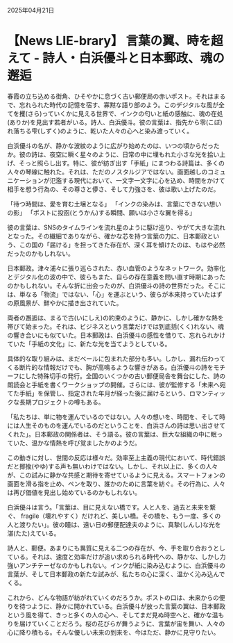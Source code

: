 2025年04月21日

# 【News LIE-brary】 言葉の翼、時を超えて - 詩人・白浜優斗と日本郵政、魂の邂逅

春霞の立ち込める街角、ひそやかに息づく古い郵便局の赤いポスト。それはまるで、忘れられた時代の記憶を宿す、寡黙な語り部のよう。このデジタルな風が全てを攫(さら)っていくかに見える世界で、インクの匂いと紙の感触に、魂の在処(ありか)を見出す若者がいる。詩人、白浜優斗。彼の言葉は、指先から零(こぼ)れ落ちる雫(しずく)のように、乾いた人々の心へと染み渡っていく。

白浜優斗の名が、静かな波紋のように広がり始めたのは、いつの頃からだったか。彼の詩は、夜空に瞬く星々のように、日常の中に埋もれた小さな光を拾い上げ、そっと照らし出す。特に、彼が紡ぎ出す「手紙」にまつわる詩篇は、多くの人々の琴線に触れた。それは、ただのノスタルジアではない。画面越しのコミュニケーションが氾濫する現代において、一文字一文字に心を込め、時間をかけて相手を想う行為の、その尊さと儚さ、そして力強さを、彼は歌い上げたのだ。

「待つ時間は、愛を育む土壌となる」
「インクの染みは、言葉にできない想いの影」
「ポストに投函(とうかん)する瞬間、願いは小さな翼を得る」

彼の言葉は、SNSのタイムラインを流れ星のように駆け巡り、やがて大きな流れとなった。その繊細でありながら、確かな芯を持つ言葉の力に、日本郵政という、この国の「届ける」を担ってきた存在が、深く耳を傾けたのは、もはや必然だったのかもしれない。

日本郵政。津々浦々に張り巡らされた、赤い血管のようなネットワーク。効率化とデジタル化の波の中で、彼らもまた、自らの存在意義を問い直す時期にあったのかもしれない。そんな折に出会ったのが、白浜優斗の詩の世界だった。そこには、単なる「物流」ではない、「心」を運ぶという、彼らが本来持っていたはずの原風景が、鮮やかに描き出されていた。

両者の邂逅は、まるで古(いにしえ)の約束のように、静かに、しかし確かな熱を帯びて始まった。それは、ビジネスという言葉だけでは到底括(くく)れない、魂の響き合いにも似ていた。日本郵政は、白浜優斗の感性を借りて、忘れられかけていた「手紙の文化」に、新たな光を当てようとしている。

具体的な取り組みは、まだベールに包まれた部分も多い。しかし、漏れ伝わってくる断片的な情報だけでも、胸が高鳴るような響きがある。白浜優斗の詩をモチーフにした特殊切手の発行。全国のいくつかの古い郵便局舎を舞台にした、詩の朗読会と手紙を書くワークショップの開催。さらには、彼が監修する「未来へ宛てた手紙」を保管し、指定された年月が経った後に届けるという、ロマンティックな長期プロジェクトの噂もある。

「私たちは、単に物を運んでいるのではない。人々の想いを、時間を、そして時には人生そのものを運んでいるのだということを、白浜さんの詩は思い出させてくれた」。日本郵政の関係者は、そう語る。彼の言葉は、巨大な組織の中に眠っていた、温かな情熱を呼び覚ましたかのようだ。

この動きに対し、世間の反応は様々だ。効率至上主義の現代において、時代錯誤だと揶揄(やゆ)する声も無いわけではない。しかし、それ以上に、多くの人々が、この試みに静かな共感と期待を寄せているように見える。スマートフォンの画面を滑る指を止め、ペンを取り、誰かのために言葉を紡ぐ。その行為に、人々は再び価値を見出し始めているのかもしれない。

白浜優斗は言う。「言葉は、目に見えない橋です。人と人を、過去と未来を繋ぐ、 fragile（壊れやすく）だけれど、美しい橋。その橋を、もう一度、多くの人と渡りたい」。彼の瞳は、遠い日の郵便配達夫のように、真摯(しんし)な光を湛(たた)えている。

詩人と、郵便。あまりにも異質に見える二つの存在が、今、手を取り合おうとしている。それは、速度と効率だけが追い求められる時代への、静かな、しかし力強いアンチテーゼなのかもしれない。インクが紙に染み込むように、白浜優斗の言葉が、そして日本郵政の新たな試みが、私たちの心に深く、温かく沁み込んでくる。

これから、どんな物語が紡がれていくのだろうか。ポストの口は、未来からの便りを待つように、静かに開かれている。白浜優斗が放った言葉の翼は、日本郵政という風を得て、きっと多くの人の心へ、そしてまだ見ぬ時空へと、確かな温もりを届けていくことだろう。桜の花びらが舞うように、言葉が宙を舞い、人々の心に降り積もる。そんな優しい未来の到来を、今はただ、静かに見守りたい。